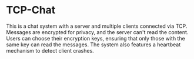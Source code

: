 # TCP-Chat

This is a chat system with a server and multiple clients connected via TCP. 
Messages are encrypted for privacy, and the server can't read the content. 
Users can choose their encryption keys, ensuring that only those with the same key can read the messages. 
The system also features a heartbeat mechanism to detect client crashes.
